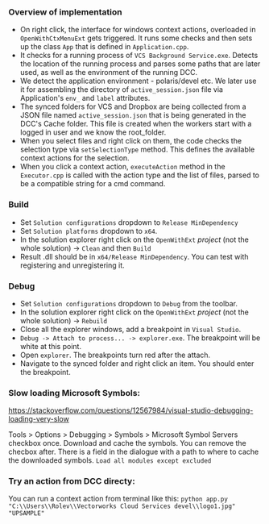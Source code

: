 ### Overview of implementation

- On right click, the interface for windows context actions, overloaded in `OpenWithCtxMenuExt` gets triggered. It runs some checks and then sets up the class `App` that is defined in `Application.cpp`.
- It checks for a running process of `VCS Background Service.exe`. Detects the location of the running process and parses some paths that are later used, as well as the environment of the running DCC.
- We detect the application environment - polaris/devel etc. We later use it for assembling the directory of `active_session.json` file via Application's `env_` and `label` attributes.
- The synced folders for VCS and Dropbox are being collected from a JSON file named `active_session.json` that is being generated in the DCC's Cache folder. This file is created when the workers start with a logged in user and we know the root_folder.
- When you select files and right click on them, the code checks the selection type via `setSelectionType` method. This defines the available context actions for the selection.
- When you click a context action, `executeAction` method in the `Executor.cpp` is called with the action type and the list of files, parsed to be a compatible string for a cmd command.


### Build
- Set `Solution configurations` dropdown to `Release MinDependency`
- Set `Solution platforms` dropdown to `x64`.
- In the solution explorer right click on the `OpenWithExt` *project* (not the whole solution) -> `Clean` and then `Build`
- Result .dll should be in `x64/Release MinDependency`. You can test with registering and unregistering it.


### Debug
- Set `Solution configurations` dropdown to `Debug` from the toolbar.
- In the solution explorer right click on the `OpenWithExt` *project* (not the whole solution) -> `Rebuild`
- Close all the explorer windows, add a breakpoint in `Visual Studio`.
- `Debug -> Attach to process... -> explorer.exe`. The breakpoint will be white at this point.
- Open `explorer`. The breakpoints turn red after the attach.
- Navigate to the synced folder and right click an item. You should enter the breakpoint.


### Slow loading Microsoft Symbols:
https://stackoverflow.com/questions/12567984/visual-studio-debugging-loading-very-slow

Tools > Options > Debugging > Symbols > Microsoft Symbol Servers checkbox once. Download and cache the symbols. You can remove the checbox after. There is a field in the dialogue with a path to where to cache the downloaded symbols. `Load all modules except excluded`

### Try an action from DCC directy:
You can run a context action from terminal like this:
`python app.py "C:\\Users\\Rolev\\Vectorworks Cloud Services devel\\logo1.jpg" "UPSAMPLE"`

